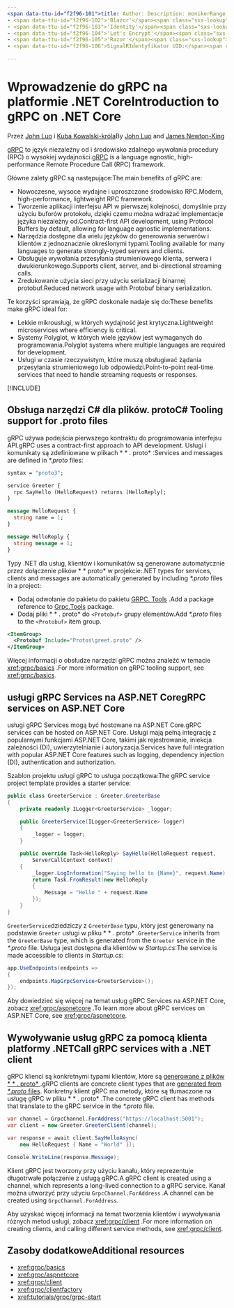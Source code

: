 ```yaml
---
<span data-ttu-id="f2f96-101">title: Author: Description: monikerRange: MS. Author: MS. Date: No-Loc:</span><span class="sxs-lookup"><span data-stu-id="f2f96-101">title: author: description: monikerRange: ms.author: ms.date: no-loc:</span></span>
- <span data-ttu-id="f2f96-102">'Blazor'</span><span class="sxs-lookup"><span data-stu-id="f2f96-102">'Blazor'</span></span>
- <span data-ttu-id="f2f96-103">'Identity'</span><span class="sxs-lookup"><span data-stu-id="f2f96-103">'Identity'</span></span>
- <span data-ttu-id="f2f96-104">'Let's Encrypt'</span><span class="sxs-lookup"><span data-stu-id="f2f96-104">'Let's Encrypt'</span></span>
- <span data-ttu-id="f2f96-105">'Razor'</span><span class="sxs-lookup"><span data-stu-id="f2f96-105">'Razor'</span></span>
- <span data-ttu-id="f2f96-106">SignalRIdentyfikator UID:</span><span class="sxs-lookup"><span data-stu-id="f2f96-106">'SignalR' uid:</span></span> 

---
```

# <a name="introduction-to-grpc-on-net-core"></a><span data-ttu-id="f2f96-107">Wprowadzenie do gRPC na platformie .NET Core</span><span class="sxs-lookup"><span data-stu-id="f2f96-107">Introduction to gRPC on .NET Core</span></span>

<span data-ttu-id="f2f96-108">Przez [John Luo](https://github.com/juntaoluo) i [Kuba Kowalski-króla](https://twitter.com/jamesnk)</span><span class="sxs-lookup"><span data-stu-id="f2f96-108">By [John Luo](https://github.com/juntaoluo) and [James Newton-King](https://twitter.com/jamesnk)</span></span>

<span data-ttu-id="f2f96-109">[gRPC](https://grpc.io/docs/guides/) to język niezależny od i środowisko zdalnego wywołania procedury (RPC) o wysokiej wydajności.</span><span class="sxs-lookup"><span data-stu-id="f2f96-109">[gRPC](https://grpc.io/docs/guides/) is a language agnostic, high-performance Remote Procedure Call (RPC) framework.</span></span>

<span data-ttu-id="f2f96-110">Główne zalety gRPC są następujące:</span><span class="sxs-lookup"><span data-stu-id="f2f96-110">The main benefits of gRPC are:</span></span>
* <span data-ttu-id="f2f96-111">Nowoczesne, wysoce wydajne i uproszczone środowisko RPC.</span><span class="sxs-lookup"><span data-stu-id="f2f96-111">Modern, high-performance, lightweight RPC framework.</span></span>
* <span data-ttu-id="f2f96-112">Tworzenie aplikacji interfejsu API w pierwszej kolejności, domyślnie przy użyciu buforów protokołu, dzięki czemu można wdrażać implementacje języka niezależny od.</span><span class="sxs-lookup"><span data-stu-id="f2f96-112">Contract-first API development, using Protocol Buffers by default, allowing for language agnostic implementations.</span></span>
* <span data-ttu-id="f2f96-113">Narzędzia dostępne dla wielu języków do generowania serwerów i klientów z jednoznacznie określonymi typami.</span><span class="sxs-lookup"><span data-stu-id="f2f96-113">Tooling available for many languages to generate strongly-typed servers and clients.</span></span>
* <span data-ttu-id="f2f96-114">Obsługuje wywołania przesyłania strumieniowego klienta, serwera i dwukierunkowego.</span><span class="sxs-lookup"><span data-stu-id="f2f96-114">Supports client, server, and bi-directional streaming calls.</span></span>
* <span data-ttu-id="f2f96-115">Zredukowanie użycia sieci przy użyciu serializacji binarnej protobuf.</span><span class="sxs-lookup"><span data-stu-id="f2f96-115">Reduced network usage with Protobuf binary serialization.</span></span>

<span data-ttu-id="f2f96-116">Te korzyści sprawiają, że gRPC doskonale nadaje się do:</span><span class="sxs-lookup"><span data-stu-id="f2f96-116">These benefits make gRPC ideal for:</span></span>
* <span data-ttu-id="f2f96-117">Lekkie mikrousługi, w których wydajność jest krytyczna.</span><span class="sxs-lookup"><span data-stu-id="f2f96-117">Lightweight microservices where efficiency is critical.</span></span>
* <span data-ttu-id="f2f96-118">Systemy Polyglot, w których wiele języków jest wymaganych do programowania.</span><span class="sxs-lookup"><span data-stu-id="f2f96-118">Polyglot systems where multiple languages are required for development.</span></span>
* <span data-ttu-id="f2f96-119">Usługi w czasie rzeczywistym, które muszą obsługiwać żądania przesyłania strumieniowego lub odpowiedzi.</span><span class="sxs-lookup"><span data-stu-id="f2f96-119">Point-to-point real-time services that need to handle streaming requests or responses.</span></span>

[!INCLUDE[](~/includes/gRPCazure.md)]

## <a name="c-tooling-support-for-proto-files"></a><span data-ttu-id="f2f96-120">Obsługa narzędzi C# dla plików. proto</span><span class="sxs-lookup"><span data-stu-id="f2f96-120">C# Tooling support for .proto files</span></span>

<span data-ttu-id="f2f96-121">gRPC używa podejścia pierwszego kontraktu do programowania interfejsu API.</span><span class="sxs-lookup"><span data-stu-id="f2f96-121">gRPC uses a contract-first approach to API development.</span></span> <span data-ttu-id="f2f96-122">Usługi i komunikaty są zdefiniowane w plikach \* \* . proto\* :</span><span class="sxs-lookup"><span data-stu-id="f2f96-122">Services and messages are defined in *\*.proto* files:</span></span>

```protobuf
syntax = "proto3";

service Greeter {
  rpc SayHello (HelloRequest) returns (HelloReply);
}

message HelloRequest {
  string name = 1;
}

message HelloReply {
  string message = 1;
}
```

<span data-ttu-id="f2f96-123">Typy .NET dla usług, klientów i komunikatów są generowane automatycznie przez dołączenie plików \* \* proto\* w projekcie:</span><span class="sxs-lookup"><span data-stu-id="f2f96-123">.NET types for services, clients and messages are automatically generated by including *\*.proto* files in a project:</span></span>

* <span data-ttu-id="f2f96-124">Dodaj odwołanie do pakietu do pakietu [GRPC. Tools](https://www.nuget.org/packages/Grpc.Tools/) .</span><span class="sxs-lookup"><span data-stu-id="f2f96-124">Add a package reference to [Grpc.Tools](https://www.nuget.org/packages/Grpc.Tools/) package.</span></span>
* <span data-ttu-id="f2f96-125">Dodaj pliki \* \* . proto\* do `<Protobuf>` grupy elementów.</span><span class="sxs-lookup"><span data-stu-id="f2f96-125">Add *\*.proto* files to the `<Protobuf>` item group.</span></span>

```xml
<ItemGroup>
  <Protobuf Include="Protos\greet.proto" />
</ItemGroup>
```

<span data-ttu-id="f2f96-126">Więcej informacji o obsłudze narzędzi gRPC można znaleźć w temacie <xref:grpc/basics> .</span><span class="sxs-lookup"><span data-stu-id="f2f96-126">For more information on gRPC tooling support, see <xref:grpc/basics>.</span></span>

## <a name="grpc-services-on-aspnet-core"></a><span data-ttu-id="f2f96-127">usługi gRPC Services na ASP.NET Core</span><span class="sxs-lookup"><span data-stu-id="f2f96-127">gRPC services on ASP.NET Core</span></span>

<span data-ttu-id="f2f96-128">usługi gRPC Services mogą być hostowane na ASP.NET Core.</span><span class="sxs-lookup"><span data-stu-id="f2f96-128">gRPC services can be hosted on ASP.NET Core.</span></span> <span data-ttu-id="f2f96-129">Usługi mają pełną integrację z popularnymi funkcjami ASP.NET Core, takimi jak rejestrowanie, iniekcja zależności (DI), uwierzytelnianie i autoryzacja.</span><span class="sxs-lookup"><span data-stu-id="f2f96-129">Services have full integration with popular ASP.NET Core features such as logging, dependency injection (DI), authentication and authorization.</span></span>

<span data-ttu-id="f2f96-130">Szablon projektu usługi gRPC to usługa początkowa:</span><span class="sxs-lookup"><span data-stu-id="f2f96-130">The gRPC service project template provides a starter service:</span></span>

```csharp
public class GreeterService : Greeter.GreeterBase
{
    private readonly ILogger<GreeterService> _logger;

    public GreeterService(ILogger<GreeterService> logger)
    {
        _logger = logger;
    }

    public override Task<HelloReply> SayHello(HelloRequest request,
        ServerCallContext context)
    {
        _logger.LogInformation("Saying hello to {Name}", request.Name);
        return Task.FromResult(new HelloReply 
        {
            Message = "Hello " + request.Name
        });
    }
}
```

<span data-ttu-id="f2f96-131">`GreeterService`dziedziczy z `GreeterBase` typu, który jest generowany na podstawie `Greeter` usługi w pliku \* \* . proto\* .</span><span class="sxs-lookup"><span data-stu-id="f2f96-131">`GreeterService` inherits from the `GreeterBase` type, which is generated from the `Greeter` service in the *\*.proto* file.</span></span> <span data-ttu-id="f2f96-132">Usługa jest dostępna dla klientów w *Startup.cs*:</span><span class="sxs-lookup"><span data-stu-id="f2f96-132">The service is made accessible to clients in *Startup.cs*:</span></span>

```csharp
app.UseEndpoints(endpoints =>
{
    endpoints.MapGrpcService<GreeterService>();
});
```

<span data-ttu-id="f2f96-133">Aby dowiedzieć się więcej na temat usług gRPC Services na ASP.NET Core, zobacz <xref:grpc/aspnetcore> .</span><span class="sxs-lookup"><span data-stu-id="f2f96-133">To learn more about gRPC services on ASP.NET Core, see <xref:grpc/aspnetcore>.</span></span>

## <a name="call-grpc-services-with-a-net-client"></a><span data-ttu-id="f2f96-134">Wywoływanie usług gRPC za pomocą klienta platformy .NET</span><span class="sxs-lookup"><span data-stu-id="f2f96-134">Call gRPC services with a .NET client</span></span>

<span data-ttu-id="f2f96-135">gRPC klienci są konkretnymi typami klientów, które są [generowane z plików \* \* . proto\* ](xref:grpc/basics#generated-c-assets).</span><span class="sxs-lookup"><span data-stu-id="f2f96-135">gRPC clients are concrete client types that are [generated from *\*.proto* files](xref:grpc/basics#generated-c-assets).</span></span> <span data-ttu-id="f2f96-136">Konkretny klient gRPC ma metody, które są tłumaczone na usługę gRPC w pliku \* \* . proto\* .</span><span class="sxs-lookup"><span data-stu-id="f2f96-136">The concrete gRPC client has methods that translate to the gRPC service in the *\*.proto* file.</span></span>

```csharp
var channel = GrpcChannel.ForAddress("https://localhost:5001");
var client = new Greeter.GreeterClient(channel);

var response = await client.SayHelloAsync(
    new HelloRequest { Name = "World" });

Console.WriteLine(response.Message);
```

<span data-ttu-id="f2f96-137">Klient gRPC jest tworzony przy użyciu kanału, który reprezentuje długotrwałe połączenie z usługą gRPC.</span><span class="sxs-lookup"><span data-stu-id="f2f96-137">A gRPC client is created using a channel, which represents a long-lived connection to a gRPC service.</span></span> <span data-ttu-id="f2f96-138">Kanał można utworzyć przy użyciu `GrpcChannel.ForAddress` .</span><span class="sxs-lookup"><span data-stu-id="f2f96-138">A channel can be created using `GrpcChannel.ForAddress`.</span></span>

<span data-ttu-id="f2f96-139">Aby uzyskać więcej informacji na temat tworzenia klientów i wywoływania różnych metod usługi, zobacz <xref:grpc/client> .</span><span class="sxs-lookup"><span data-stu-id="f2f96-139">For more information on creating clients, and calling different service methods, see <xref:grpc/client>.</span></span>

## <a name="additional-resources"></a><span data-ttu-id="f2f96-140">Zasoby dodatkowe</span><span class="sxs-lookup"><span data-stu-id="f2f96-140">Additional resources</span></span>

* <xref:grpc/basics>
* <xref:grpc/aspnetcore>
* <xref:grpc/client>
* <xref:grpc/clientfactory>
* <xref:tutorials/grpc/grpc-start>
